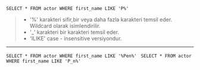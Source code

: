`SELECT * FROM actor WHERE first_name LIKE 'P%' `
> - '%' karakteri sifir,bir veya daha fazla karakteri temsil eder. Wildcard olarak isimlendirilir.
> - '_' karakteri bir karakteri temsil eder.
> - 'ILIKE' case - insensitive versiyondur.
***
`SELECT * FROM actor WHERE first_name LIKE '%Pen%' `
`SELECT * FROM actor WHERE first_name LIKE 'P_n%' `